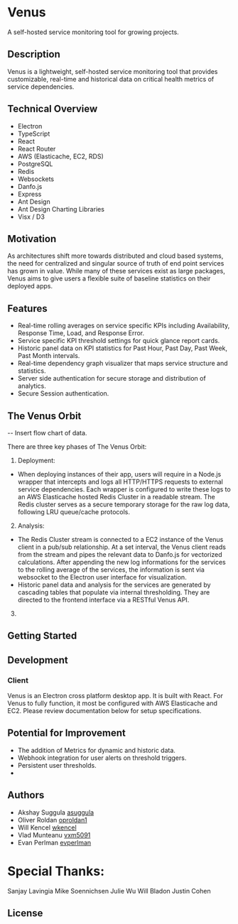 # Venus

A self-hosted service monitoring tool for growing projects. 

## Description

Venus is a lightweight, self-hosted service monitoring tool that provides customizable, real-time and historical data on critical health metrics of service dependencies.

## Technical Overview
* Electron
* TypeScript
* React
* React Router
* AWS (Elasticache, EC2, RDS)
* PostgreSQL
* Redis 
* Websockets
* Danfo.js
* Express
* Ant Design
* Ant Design Charting Libraries 
* Visx / D3

## Motivation

As architectures shift more towards distributed and cloud based systems, the need for centralized and singular source of truth of end point services has grown in value. While many of these services exist as large packages, Venus aims to give users a flexible suite of baseline statistics on their deployed apps. 


## Features
* Real-time rolling averages on service specific KPIs including Availability, Response Time, Load, and Response Error.
* Service specific KPI threshold settings for quick glance report cards.
* Historic panel data on KPI statistics for Past Hour, Past Day, Past Week, Past Month intervals.
* Real-time dependency graph visualizer that maps service structure and statistics. 
* Server side authentication for secure storage and distribution of analytics. 
* Secure Session authentication.

## The Venus Orbit 

-- Insert flow chart of data. 


There are three key phases of The Venus Orbit:
1. Deployment: 
  - When deploying instances of their app, users will require in a Node.js wrapper that intercepts and logs all HTTP/HTTPS requests to external service dependencies. Each wrapper is configured to write these logs to an AWS Elasticache hosted Redis Cluster in a readable stream. The Redis cluster serves as a secure temporary storage for the raw log data, following LRU queue/cache protocols. 
2. Analysis: 
 - The Redis Cluster stream is connected to a EC2 instance of the Venus client in a pub/sub relationship. At a set interval, the Venus client reads from the stream and pipes the relevant data to Danfo.js for vectorized calculations. After appending the new log informations for the services to the rolling average of the services, the information is sent via websocket to the Electron user interface for visualization. 
 - Historic panel data and analysis for the services are generated by cascading tables that populate via internal thresholding. They are directed to the frontend interface via a RESTful Venus API. 
 3. 


## Getting Started

## Development


### Client
Venus is an Electron cross platform desktop app. It is built with React. For Venus to fully function, it most be configured with AWS Elasticache and EC2. Please review documentation below for setup specifications.  


## Potential for Improvement
* The addition of Metrics for dynamic and historic data.
* Webhook integration for user alerts on threshold triggers.
* Persistent user thresholds. 
*

## Authors
* Akshay Suggula [asuggula](https://github.com/asuggula)
* Oliver Roldan [oproldan1](https://github.com/oproldan1)
* Will Kencel [wkencel](https://github.com/wkencel)
* Vlad Munteanu [vxm5091](https://github.com/colinvandergraaf)
* Evan Perlman [evperlman](https://github.com/evperlman)

# Special Thanks:
Sanjay Lavingia
Mike Soennichsen 
Julie Wu
Will Bladon
Justin Cohen 

## License
